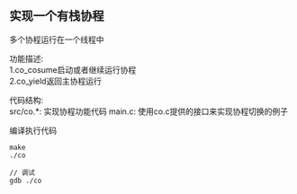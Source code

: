 ## 实现一个有栈协程
多个协程运行在一个线程中  

功能描述:  
1.co_cosume启动或者继续运行协程  
2.co_yield返回主协程运行  

代码结构:  
src/co.*: 实现协程功能代码
main.c: 使用co.c提供的接口来实现协程切换的例子

编译执行代码  
```
make
./co

// 调试
gdb ./co
```